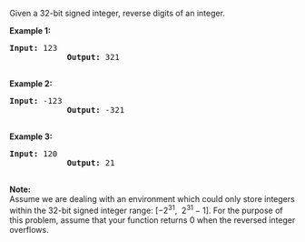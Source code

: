 <div>
    <div>
        <p>Given a 32-bit signed integer, reverse digits of an integer.</p>
        <p><strong>Example 1:</strong></p>
        <pre><strong>Input:</strong> 123
            <strong>Output:</strong> 321
        </pre>
        <p><strong>Example 2:</strong></p>
        <pre><strong>Input:</strong> -123
            <strong>Output:</strong> -321
        </pre>
        <p><strong>Example 3:</strong></p>
        <pre><strong>Input:</strong> 120
            <strong>Output:</strong> 21
        </pre>
        <p><strong>Note:</strong><br>
        Assume we are dealing with an environment which could only store integers within the 32-bit signed integer range: [−2<sup>31</sup>,&nbsp; 2<sup>31&nbsp;</sup>− 1]. For the purpose of this problem, assume that your function returns 0 when the reversed integer overflows.</p>
    </div>
</div>